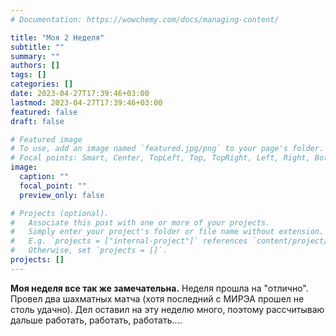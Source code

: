 ```yaml
---
# Documentation: https://wowchemy.com/docs/managing-content/

title: "Моя 2 Неделя"
subtitle: ""
summary: ""
authors: []
tags: []
categories: []
date: 2023-04-27T17:39:46+03:00
lastmod: 2023-04-27T17:39:46+03:00
featured: false
draft: false

# Featured image
# To use, add an image named `featured.jpg/png` to your page's folder.
# Focal points: Smart, Center, TopLeft, Top, TopRight, Left, Right, BottomLeft, Bottom, BottomRight.
image:
  caption: ""
  focal_point: ""
  preview_only: false

# Projects (optional).
#   Associate this post with one or more of your projects.
#   Simply enter your project's folder or file name without extension.
#   E.g. `projects = ["internal-project"]` references `content/project/deep-learning/index.md`.
#   Otherwise, set `projects = []`.
projects: []
---
```

**Моя неделя все так же замечательна.**
 Неделя прошла на "отлично". Провел два шахматных матча (хотя последний с МИРЭА прошел не столь удачно). Дел оставил на эту неделю много, поэтому рассчитываю дальше работать, работать, работать....
